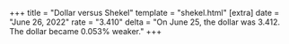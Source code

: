 +++
title = "Dollar versus Shekel"
template = "shekel.html"
[extra]
date = "June 26, 2022"
rate = "3.410"
delta = "On June 25, the dollar was 3.412. The dollar became 0.053% weaker."
+++
